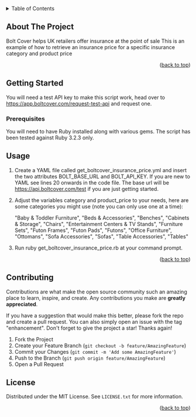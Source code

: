 <a id="readme-top"></a>

<!-- TABLE OF CONTENTS -->
<details>
  <summary>Table of Contents</summary>
  <ol>
    <li>
      <a href="#about-the-project">About The Project</a>
    </li>
    <li>
      <a href="#getting-started">Getting Started</a>
      <ul>
        <li><a href="#prerequisites">Prerequisites</a></li>
      </ul>
    </li>
    <li><a href="#contributing">Contributing</a></li>
    <li><a href="#license">License</a></li>
  </ol>
</details>

<!-- ABOUT THE PROJECT -->
## About The Project

Bolt Cover helps UK retailers offer insurance at the point of sale
This is an example of how to retrieve an insurance price for a specific insurance category and product price

<p align="right">(<a href="#readme-top">back to top</a>)</p>


<!-- GETTING STARTED -->
## Getting Started

You will need a test API key to make this script work, head over to https://app.boltcover.com/request-test-api and request one.

### Prerequisites

You will need to have Ruby installed along with various gems.  The script has been tested against Ruby 3.2.3 only.


## Usage

1. Create a YAML file called get_boltcover_insurance_price.yml and insert the two attributes BOLT_BASE_URL and BOLT_API_KEY. If you are new to YAML see lines 20 onwards in the code file.  The base url will be https://api.boltcover.com/test if you are just getting started.
2. Adjust the variables category and product_price to your needs, here are some categories you might use (note you can only use one at a time):

   "Baby & Toddler Furniture", "Beds & Accessories", "Benches", "Cabinets & Storage", "Chairs", "Entertainment Centers & TV Stands", "Furniture Sets", "Futon Frames", "Futon Pads", "Futons", "Office Furniture", "Ottomans", "Sofa Accessories", "Sofas", "Table Accessories", "Tables"
3. Run ruby get_boltcover_insurance_price.rb at your command prompt.

<p align="right">(<a href="#readme-top">back to top</a>)</p>


<!-- CONTRIBUTING -->
## Contributing

Contributions are what make the open source community such an amazing place to learn, inspire, and create. Any contributions you make are **greatly appreciated**.

If you have a suggestion that would make this better, please fork the repo and create a pull request. You can also simply open an issue with the tag "enhancement".
Don't forget to give the project a star! Thanks again!

1. Fork the Project
2. Create your Feature Branch (`git checkout -b feature/AmazingFeature`)
3. Commit your Changes (`git commit -m 'Add some AmazingFeature'`)
4. Push to the Branch (`git push origin feature/AmazingFeature`)
5. Open a Pull Request

<!-- LICENSE -->
## License

Distributed under the MIT License. See `LICENSE.txt` for more information.

<p align="right">(<a href="#readme-top">back to top</a>)</p>



